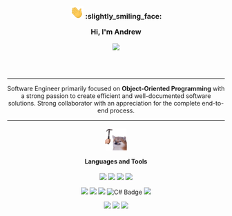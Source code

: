 </br>
</br>
</br>
<h3 align="center">
    <img style="height: 30px;", src="resources/wave.gif">
    :slightly_smiling_face:
    <p>Hi, I'm Andrew</p>
</h3>
<p align="center">
    <a href="https://www.linkedin.com/in/andrew-yan-377a5b2b9/"><img src="https://img.shields.io/badge/LinkedIn-blue?style=for-the-badge&logo=linkedin" /></a>
</p>
</br>
</br>

---

<p align="center">
    Software Engineer primarily focused on <b>Object-Oriented Programming</b> with a strong passion to create efficient and well-documented software solutions. Strong collaborator with an appreciation for the complete end-to-end process.
</p>

---

<h4 align="center">
    <img style="height: 50px;", src="resources/bonk.gif">
    <p>Languages and Tools</p>
</h4>
<p align="center" style="margin-bottom: 0">
    <img src="https://img.shields.io/badge/html5-%23E34F26.svg?style=for-the-badge&logo=html5&logoColor=white" />
    <img src="https://img.shields.io/badge/Javascript-F7DF1E?style=for-the-badge&logo=JavaScript&logoColor=black" />
    <img src="https://img.shields.io/badge/Typescript-3178C6?style=for-the-badge&logo=typeScript&logoColor=white" />
    <img src="https://img.shields.io/badge/css3-1572B6?style=for-the-badge&logo=css3&logoColor=white" />
</p>
<p align="center" style="margin-bottom: 0">
    <img src="https://img.shields.io/badge/Java-F80000?style=for-the-badge&logo=oracle&logoColor=white" />
    <img src="https://img.shields.io/badge/Apache_Maven-C71A36?style=for-the-badge&logo=apache-maven&logoColor=white" />
    <img src="https://img.shields.io/badge/python-3670A0?style=for-the-badge&logo=python&logoColor=ffdd54" />
    <img src="https://img.shields.io/badge/C%23-690081?style=for-the-badge&logo=c%23" alt="C# Badge" />
    <img src="https://img.shields.io/badge/unity-%23000000.svg?&style=for-the-badge&logo=unity&logoColor=white" />
</p>
<p align="center" style="margin-bottom: 0">
    <img src="https://img.shields.io/badge/blender-%23F5792A.svg?&style=for-the-badge&logo=blender&logoColor=white" />
    <img src="https://img.shields.io/badge/autodesk-%230696D7.svg?&style=for-the-badge&logo=autodesk&logoColor=white" />
    <img src="https://img.shields.io/badge/nuke-%23000000.svg?&style=for-the-badge&logo=nuke&logoColor=white" />
</p>
</br>
</br>
</br>
